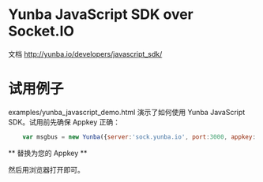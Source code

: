 # Yunba JavaScript SDK over Socket.IO

文档 http://yunba.io/developers/javascript_sdk/

# 试用例子

examples/yunba_javascript_demo.html 演示了如何使用 Yunba JavaScript SDK。试用前先确保 Appkey 正确：

```javascript
	var msgbus = new Yunba({server:'sock.yunba.io', port:3000, appkey:'52fcc04c4dc903d66d6f8f92'});
```

** 替换为您的 Appkey **

然后用浏览器打开即可。